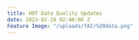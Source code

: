```yaml
---
title: HOT Data Quality Updates
date: 2023-02-28 02:40:00 Z
Feature Image: "/uploads/fAIr%20data.png"
---
```


